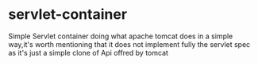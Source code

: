 # servlet-container
Simple Servlet container doing what apache tomcat does in a simple way,it's worth mentioning that it does not implement fully the servlet spec as it's just a simple clone of Api offred by tomcat

